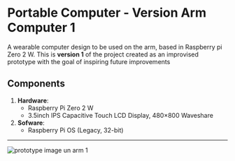 # Portable Computer - Version Arm Computer 1

A wearable computer design to be used on the arm, based in Raspberry pi Zero 2 W. This is **version 1** of the project created as an improvised prototype with the goal of inspiring future improvements 

## Components  
1. **Hardware**:
   * Raspberry Pi Zero 2 W
   * 3.5inch IPS Capacitive Touch LCD Display, 480×800 Waveshare
2. **Sofware**:
   * Raspberry Pi OS (Legacy, 32-bit)
*********************
![prototype image un arm 1](https://github.com/user-attachments/assets/f3726dd7-b1a9-4826-9083-ef8a699ce3e7)
